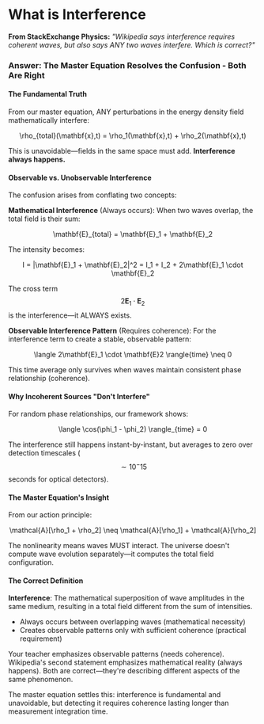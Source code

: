 # What is Interference

**From StackExchange Physics:** _"Wikipedia says interference requires coherent waves, but also says ANY two waves interfere. Which is correct?"_

### Answer: The Master Equation Resolves the Confusion - Both Are Right

#### The Fundamental Truth

From our master equation, ANY perturbations in the energy density field mathematically interfere:

<p align="center"><span class="math">\rho_{total}(\mathbf{x},t) = \rho_1(\mathbf{x},t) + \rho_2(\mathbf{x},t)</span></p>

This is unavoidable—fields in the same space must add. **Interference always happens.**

#### Observable vs. Unobservable Interference

The confusion arises from conflating two concepts:

**Mathematical Interference** (Always occurs): When two waves overlap, the total field is their sum:&#x20;

<p align="center"><span class="math">\mathbf{E}_{total} = \mathbf{E}_1 + \mathbf{E}_2</span></p>

The intensity becomes:&#x20;

<p align="center"><span class="math">I = |\mathbf{E}_1 + \mathbf{E}_2|^2 = I_1 + I_2 + 2\mathbf{E}_1 \cdot \mathbf{E}_2</span></p>

The cross term $$2\mathbf{E}_1 \cdot \mathbf{E}_2$$ is the interference—it ALWAYS exists.

**Observable Interference Pattern** (Requires coherence): For the interference term to create a stable, observable pattern:&#x20;

<p align="center"><span class="math">\langle 2\mathbf{E}_1 \cdot \mathbf{E}2 \rangle{time} \neq 0</span></p>

This time average only survives when waves maintain consistent phase relationship (coherence).

#### Why Incoherent Sources "Don't Interfere"

For random phase relationships, our framework shows:&#x20;

<p align="center"><span class="math">\langle \cos(\phi_1 - \phi_2) \rangle_{time} = 0</span></p>

The interference still happens instant-by-instant, but averages to zero over detection timescales ($$\sim10^-15$$ seconds for optical detectors).

#### The Master Equation's Insight

From our action principle:&#x20;

<p align="center"><span class="math">\mathcal{A}[\rho_1 + \rho_2] \neq \mathcal{A}[\rho_1] + \mathcal{A}[\rho_2]</span></p>

The nonlinearity means waves MUST interact. The universe doesn't compute wave evolution separately—it computes the total field configuration.

#### The Correct Definition

**Interference**: The mathematical superposition of wave amplitudes in the same medium, resulting in a total field different from the sum of intensities.

* Always occurs between overlapping waves (mathematical necessity)
* Creates observable patterns only with sufficient coherence (practical requirement)

Your teacher emphasizes observable patterns (needs coherence). Wikipedia's second statement emphasizes mathematical reality (always happens). Both are correct—they're describing different aspects of the same phenomenon.

The master equation settles this: interference is fundamental and unavoidable, but detecting it requires coherence lasting longer than measurement integration time.
